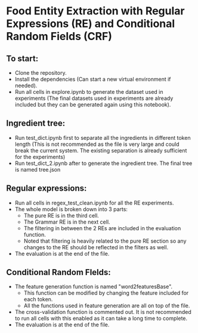 # Food Entity Extraction with Regular Expressions (RE) and Conditional Random Fields (CRF)

## To start:
- Clone the repository.
- Install the dependencies (Can start a new virtual environment if needed).
- Run all cells in explore.ipynb to generate the dataset used in experiments (The final datasets used in experiments are already included but they can be generated again using this notebook).

## Ingredient tree:
- Run test_dict.ipynb first to separate all the ingredients in different token length (This is not recommended as the file is very large and could break the current system. The existing separation is already sufficient for the experiments)
- Run test_dict_2.ipynb after to generate the ingredient tree. The final tree is named tree.json

## Regular expressions:
- Run all cells in regex_test_clean.ipynb for all the RE experiments.
- The whole model is broken down into 3 parts:
  - The pure RE is in the third cell.
  - The Grammar RE is in the next cell.
  - The filtering in between the 2 REs are included in the evaluation function.
  - Noted that filtering is heavily related to the pure RE section so any changes to the RE should be reflected in the filters as well.
- The evaluation is at the end of the file.
 
## Conditional Random FIelds:
- The feature generation function is named "word2featuresBase".
  - This function can be modified by changing the feature included for each token.
  - All the functions used in feature generation are all on top of the file.
- The cross-validation function is commented out. It is not recommended to run all cells with this enabled as it can take a long time to complete.
- The evaluation is at the end of the file.
